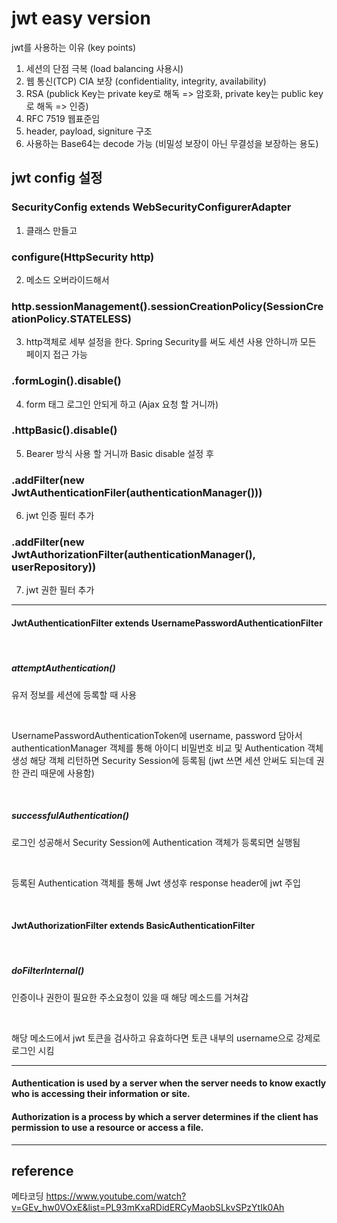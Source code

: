 # jwt easy version
jwt를 사용하는 이유 (key points)
<br/>
1. 세션의 단점 극복 (load balancing 사용시)
2. 웹 통신(TCP) CIA 보장 (confidentiality, integrity, availability)
3. RSA (publick Key는 private key로 해독 => 암호화, private key는 public key로 해독 => 인증) 
4. RFC 7519 웹표준임
5. header, payload, signiture 구조
6. 사용하는 Base64는 decode 가능 (비밀성 보장이 아닌 무결성을 보장하는 용도)

## jwt config 설정
### SecurityConfig extends WebSecurityConfigurerAdapter
1. 클래스 만들고
### configure(HttpSecurity http)
2. 메소드 오버라이드해서
### http.sessionManagement().sessionCreationPolicy(SessionCreationPolicy.STATELESS)
3. http객체로 세부 설정을 한다. Spring Security를 써도 세션 사용 안하니까 모든 페이지 접근 가능
### .formLogin().disable()
4. form 태그 로그인 안되게 하고 (Ajax 요청 할 거니까)
### .httpBasic().disable()
5. Bearer 방식 사용 할 거니까 Basic disable 설정 후
### .addFilter(new JwtAuthenticationFiler(authenticationManager()))
6. jwt 인증 필터 추가
### .addFilter(new JwtAuthorizationFilter(authenticationManager(), userRepository))
7. jwt 권한 필터 추가
<hr/>

#### JwtAuthenticationFilter extends UsernamePasswordAuthenticationFilter

<br/>

##### attemptAuthentication()
유저 정보를 세션에 등록할 때 사용

<br/>

UsernamePasswordAuthenticationToken에 username, password 담아서
authenticationManager 객체를 통해 아이디 비밀번호 비교 및 Authentication 객체 생성
해당 객체 리턴하면 Security Session에 등록됨 (jwt 쓰면 세션 안써도 되는데 권한 관리 때문에 사용함)

<br/>

##### successfulAuthentication()
로그인 성공해서 Security Session에 Authentication 객체가 등록되면 실행됨

<br/>

등록된 Authentication 객체를 통해 Jwt 생성후 response header에 jwt 주입

<br/>

#### JwtAuthorizationFilter extends BasicAuthenticationFilter

<br/>

##### doFilterInternal()
인증이나 권한이 필요한 주소요청이 있을 때 해당 메소드를 거쳐감

<br/>

해당 메소드에서 jwt 토큰을 검사하고 유효하다면 토큰 내부의 username으로 강제로 로그인 시킴

<hr/>

#### Authentication is used by a server when the server needs to know exactly who is accessing their information or site.
#### Authorization is a process by which a server determines if the client has permission to use a resource or access a file.

<hr/>

## reference
메타코딩 
https://www.youtube.com/watch?v=GEv_hw0VOxE&list=PL93mKxaRDidERCyMaobSLkvSPzYtIk0Ah

